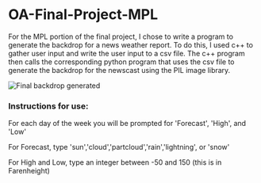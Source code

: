 # OA-Final-Project-MPL

For the MPL portion of the final project, I chose to write a program 
to generate the backdrop for a news weather report. To do this, I used
c++ to gather user input and write the user input to a csv file. The c++ 
program then calls the corresponding python program that uses the csv file
to generate the backdrop for the newscast using the PIL image library. 

![Final backdrop generated](final.png)

<h3> Instructions for use: </h3>
For each day of the week you will be prompted for 'Forecast', 'High', and 'Low'

For Forecast, type 'sun','cloud','partcloud','rain','lightning', or 'snow'

For High and Low, type an integer between -50 and 150 (this is in Farenheight)